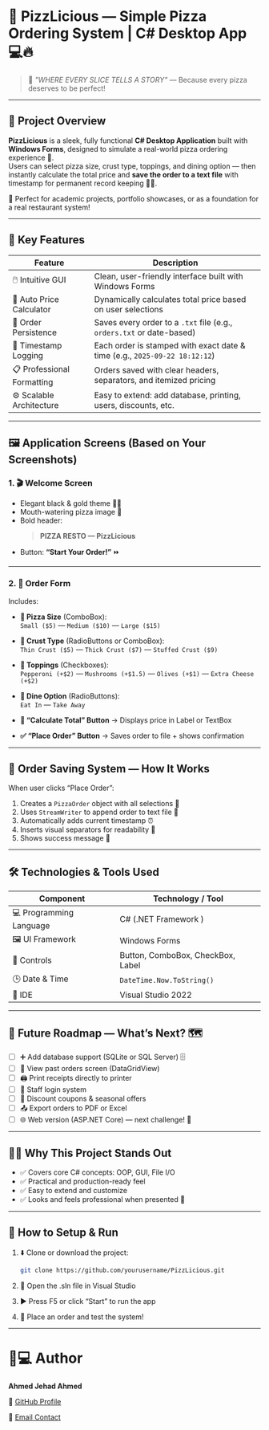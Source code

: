 # 🍕 PizzLicious — Simple Pizza Ordering System | C# Desktop App 💻🔥

> 🚀 *"WHERE EVERY SLICE TELLS A STORY"* — Because every pizza deserves to be perfect!

---

## 🌟 Project Overview

**PizzLicious** is a sleek, fully functional **C# Desktop Application** built with **Windows Forms**, designed to simulate a real-world pizza ordering experience 🍕.  
Users can select pizza size, crust type, toppings, and dining option — then instantly calculate the total price and **save the order to a text file** with timestamp for permanent record keeping 📂✅.

🎯 Perfect for academic projects, portfolio showcases, or as a foundation for a real restaurant system!

---

## 🎁 Key Features

| Feature                  | Description                                                                 |
|--------------------------|-----------------------------------------------------------------------------|
| 🖱️ Intuitive GUI         | Clean, user-friendly interface built with Windows Forms                     |
| 🧮 Auto Price Calculator | Dynamically calculates total price based on user selections                 |
| 💾 Order Persistence     | Saves every order to a `.txt` file (e.g., `orders.txt` or date-based)       |
| 📅 Timestamp Logging     | Each order is stamped with exact date & time (e.g., `2025-09-22 18:12:12`)  |
| 📋 Professional Formatting | Orders saved with clear headers, separators, and itemized pricing          |
| ⚙️ Scalable Architecture | Easy to extend: add database, printing, users, discounts, etc.              |

---

## 🖼️ Application Screens (Based on Your Screenshots)

### 1. 🎬 Welcome Screen

- Elegant black & gold theme 🖤💛
- Mouth-watering pizza image 🍕
- Bold header:  
  > **PIZZA RESTO — PizzLicious**
- Button: **“Start Your Order!”** ⏩

---

### 2. 🛒 Order Form

Includes:

- **📏 Pizza Size** (ComboBox):  
  `Small ($5)` — `Medium ($10)` — `Large ($15)`

- **🍞 Crust Type** (RadioButtons or ComboBox):  
  `Thin Crust ($5)` — `Thick Crust ($7)` — `Stuffed Crust ($9)`

- **🧄 Toppings** (Checkboxes):  
  `Pepperoni (+$2)` — `Mushrooms (+$1.5)` — `Olives (+$1)` — `Extra Cheese (+$2)`

- **📍 Dine Option** (RadioButtons):  
  `Eat In` — `Take Away`

- **🧮 “Calculate Total” Button** → Displays price in Label or TextBox

- **✅ “Place Order” Button** → Saves order to file + shows confirmation

---

## 💾 Order Saving System — How It Works

When user clicks “Place Order”:

1. Creates a `PizzaOrder` object with all selections 🧾
2. Uses `StreamWriter` to append order to text file 📄
3. Automatically adds current timestamp ⏰
4. Inserts visual separators for readability 📏
5. Shows success message 🎊



---

## 🛠️ Technologies & Tools Used

| Component               | Technology / Tool                     |
|-------------------------|---------------------------------------|
| 💻 Programming Language | C# (.NET Framework )                  |
| 🖼️ UI Framework         | Windows Forms                         |
| 🧩 Controls             | Button, ComboBox, CheckBox, Label     |
| 🕒 Date & Time          | `DateTime.Now.ToString()`             |
| 🧪 IDE                  | Visual Studio 2022                    |

---



## 🚀 Future Roadmap — What’s Next? 🗺️

- [ ] ➕ Add database support (SQLite or SQL Server) 🗄️
- [ ] 📑 View past orders screen (DataGridView)
- [ ] 🖨️ Print receipts directly to printer
- [ ] 👤 Staff login system
- [ ] 🎫 Discount coupons & seasonal offers
- [ ] 📤 Export orders to PDF or Excel
- [ ] 🌐 Web version (ASP.NET Core) — next challenge! 🚀

---

## 🧑‍💻 Why This Project Stands Out

- ✅ Covers core C# concepts: OOP, GUI, File I/O
- ✅ Practical and production-ready feel
- ✅ Easy to extend and customize
- ✅ Looks and feels professional when presented 👔

---

## 📌 How to Setup & Run

1. ⬇️ Clone or download the project:
   ```bash
   git clone https://github.com/yourusername/PizzLicious.git
   ```
2. 🧩 Open the .sln file in Visual Studio
   
3. ▶️ Press F5 or click “Start” to run the app
   
4. 🍕 Place an order and test the system!

--- 

# 👨💻 Author

**Ahmed Jehad Ahmed**  


🔗 [GitHub Profile](https://github.com/7mee3d)

📧 [Email Contact](mailto:enginnerahemdjehad2004@gmail.com)
